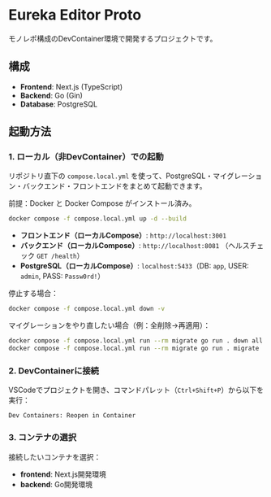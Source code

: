 # Eureka Editor Proto

モノレポ構成のDevContainer環境で開発するプロジェクトです。

## 構成

- **Frontend**: Next.js (TypeScript)
- **Backend**: Go (Gin)
- **Database**: PostgreSQL

## 起動方法

### 1. ローカル（非DevContainer）での起動

リポジトリ直下の `compose.local.yml` を使って、PostgreSQL・マイグレーション・バックエンド・フロントエンドをまとめて起動できます。

前提：Docker と Docker Compose がインストール済み。

```bash
docker compose -f compose.local.yml up -d --build
```

- **フロントエンド（ローカルCompose）**: `http://localhost:3001`
- **バックエンド（ローカルCompose）**: `http://localhost:8081` （ヘルスチェック `GET /health`）
- **PostgreSQL（ローカルCompose）**: `localhost:5433`（DB: `app`, USER: `admin`, PASS: `Passw0rd!`）

停止する場合：

```bash
docker compose -f compose.local.yml down -v
```

マイグレーションをやり直したい場合（例：全削除→再適用）：

```bash
docker compose -f compose.local.yml run --rm migrate go run . down all
docker compose -f compose.local.yml run --rm migrate go run . migrate
```

### 2. DevContainerに接続

VSCodeでプロジェクトを開き、コマンドパレット（`Ctrl+Shift+P`）から以下を実行：

```
Dev Containers: Reopen in Container
```

### 3. コンテナの選択

接続したいコンテナを選択：
- **frontend**: Next.js開発環境
- **backend**: Go開発環境
